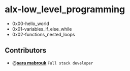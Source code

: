 # alx-low_level_programming
- 0x00-hello_world 
- 0x01-variables_if_else_while
- 0x02-functions_nested_loops
## Contributors

- @[**sara mabrouk**](https://github.com/Sara-mabrouk) `Full stack developer`

